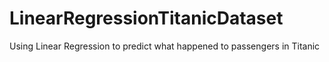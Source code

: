 # LinearRegressionTitanicDataset
Using Linear Regression to predict what happened to passengers in Titanic
